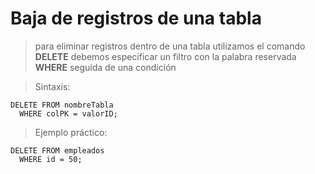 # Baja de registros de una tabla

> para eliminar registros dentro de una tabla utilizamos el comando **DELETE**
> debemos especificar un filtro con la palabra reservada **WHERE** seguida de una condición

> Sintaxis:  

    DELETE FROM nombreTabla    
      WHERE colPK = valorID;    


> Ejemplo práctico:  

    DELETE FROM empleados  
      WHERE id = 50;  
